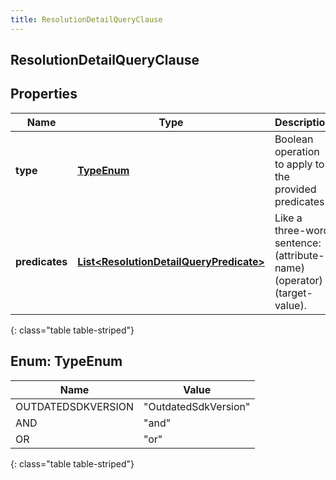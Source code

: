 ```yaml
---
title: ResolutionDetailQueryClause
---
```


## ResolutionDetailQueryClause

## Properties

| Name           | Type                                                                                                     | Description                                                             | Notes |
| -------------- | -------------------------------------------------------------------------------------------------------- | ----------------------------------------------------------------------- | ----- |
| **type**       | [**TypeEnum**](#TypeEnum)<!---->                                                                         | Boolean operation to apply to the provided predicates                   |       |
| **predicates** | <!----><!---->[**List&lt;ResolutionDetailQueryPredicate&gt;**](ResolutionDetailQueryPredicate.md)<!----> | Like a three-word sentence: (attribute-name) (operator) (target-value). |       |

{: class="table table-striped"}

<a name="TypeEnum"></a>

## Enum: TypeEnum

| Name               | Value                          |
| ------------------ | ------------------------------ |
| OUTDATEDSDKVERSION | &quot;OutdatedSdkVersion&quot; |
| AND                | &quot;and&quot;                |
| OR                 | &quot;or&quot;                 |

{: class="table table-striped"}
